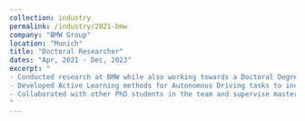 ```yaml
---
collection: industry
permalink: /industry/2021-bmw
company: "BMW Group"
location: "Munich"
title: "Doctoral Researcher"
dates: "Apr, 2021 - Dec, 2023"
excerpt: "
- Conducted research at BMW while also working towards a Doctoral Degree from Technical University Munich\n
- Developed Active Learning methods for Autonomous Driving tasks to increase efficiency of data selection process\n
- Collaborated with other PhD students in the team and supervise master thesis students\n
"
---
```

